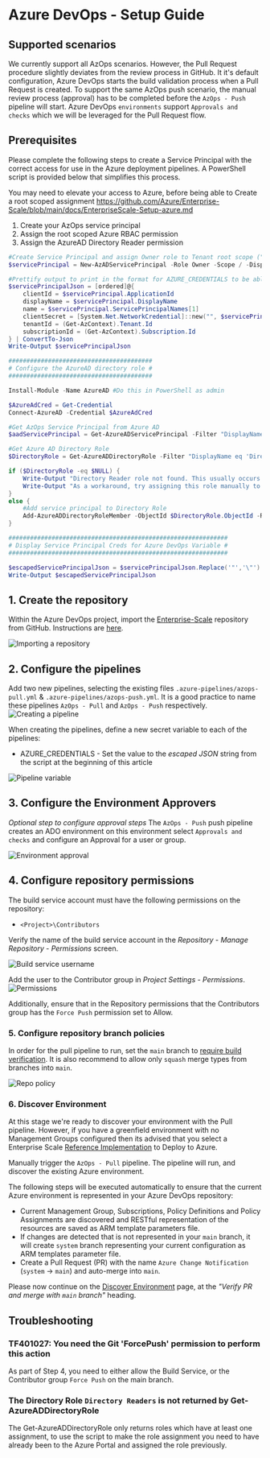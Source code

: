 # Azure DevOps - Setup Guide

## Supported scenarios

We currently support all AzOps scenarios. However, the Pull Request procedure slightly deviates from the review process in GitHub.
It it's default configuration, Azure DevOps starts the build validation process when a Pull Request is created. To support the same AzOps push scenario, the manual review process (approval) has to be completed before the `AzOps - Push` pipeline will start. 
Azure DevOps `environments` support `Approvals and checks` which we will be leveraged for the Pull Request flow.

## Prerequisites

Please complete the following steps to create a Service Principal with the correct access for use in the Azure deployment pipelines. A PowerShell script is provided below that simplifies this process.

You may need to elevate your access to Azure, before being able to Create a root scoped assignment https://github.com/Azure/Enterprise-Scale/blob/main/docs/EnterpriseScale-Setup-azure.md

1. Create your AzOps service principal
1. Assign the root scoped Azure RBAC permission
1. Assign the AzureAD Directory Reader permission

```powershell
#Create Service Principal and assign Owner role to Tenant root scope ("/")
$servicePrincipal = New-AzADServicePrincipal -Role Owner -Scope / -DisplayName AzOps

#Prettify output to print in the format for AZURE_CREDENTIALS to be able to copy in next step.
$servicePrincipalJson = [ordered]@{
    clientId = $servicePrincipal.ApplicationId
    displayName = $servicePrincipal.DisplayName
    name = $servicePrincipal.ServicePrincipalNames[1]
    clientSecret = [System.Net.NetworkCredential]::new("", $servicePrincipal.Secret).Password
    tenantId = (Get-AzContext).Tenant.Id
    subscriptionId = (Get-AzContext).Subscription.Id
} | ConvertTo-Json
Write-Output $servicePrincipalJson

########################################
# Configure the AzureAD directory role #
########################################

Install-Module -Name AzureAD #Do this in PowerShell as admin

$AzureAdCred = Get-Credential
Connect-AzureAD -Credential $AzureAdCred

#Get AzOps Service Principal from Azure AD
$aadServicePrincipal = Get-AzureADServicePrincipal -Filter "DisplayName eq 'AzOps'"

#Get Azure AD Directory Role
$DirectoryRole = Get-AzureADDirectoryRole -Filter "DisplayName eq 'Directory Readers'"

if ($DirectoryRole -eq $NULL) {
    Write-Output "Directory Reader role not found. This usually occurs when the role has not yet been used in your directory"
    Write-Output "As a workaround, try assigning this role manually to the AzOps App in the Azure portal"
}
else {
    #Add service principal to Directory Role
    Add-AzureADDirectoryRoleMember -ObjectId $DirectoryRole.ObjectId -RefObjectId $aadServicePrincipal.ObjectId
}

#############################################################
# Display Service Principal Creds for Azure DevOps Variable #
#############################################################

$escapedServicePrincipalJson = $servicePrincipalJson.Replace('"','\"')
Write-Output $escapedServicePrincipalJson
```

## 1. Create the repository

Within the Azure DevOps project, import the [Enterprise-Scale](https://github.com/Azure/Enterprise-Scale) repository from GitHub. Instructions are [here](https://docs.microsoft.com/azure/devops/repos/git/import-git-repository).

![Importing a repository](../media/ado-import-repo.png)

## 2. Configure the pipelines

Add two new pipelines, selecting the existing files `.azure-pipelines/azops-pull.yml` & `.azure-pipelines/azops-push.yml`. It is a good practice to name these pipelines `AzOps - Pull` and `AzOps - Push` respectively.
![Creating a pipeline](../media/ado-pipeline-create.png)

When creating the pipelines, define a new secret variable to each of the pipelines:

* AZURE_CREDENTIALS - Set the value to the *escaped JSON* string from the script at the beginning of this article

![Pipeline variable](../media/ado-pipeline-variable.png)

## 3. Configure the Environment Approvers

_Optional step to configure approval steps_
The `AzOps - Push` push pipeline creates an ADO environment on this environment select `Approvals and checks` and configure an Approval for a user or group.

![Environment approval](../media/ado-env-approval.png)

## 4. Configure repository permissions

The build service account  must have the following permissions on the repository:

* `<Project>\Contributors`

Verify the name of the build service account in the *Repository* - *Manage Repository* - *Permissions* screen.

![Build service username](../media/ado-repo-buildservice.png)

Add the user to the Contributor group in *Project Settings* - *Permissions*.
![Permissions](../media/ado-permissions-group.png)

Additionally, ensure that in the Repository permissions that the Contributors group has the `Force Push` permission set to Allow.  

### 5. Configure repository branch policies

In order for the pull pipeline to run, set the `main` branch to [require build verification](https://docs.microsoft.com/en-us/azure/devops/repos/git/branch-policies).
It is also recommend to allow only `squash` merge types from branches into `main`.

![Repo policy](../media/ado-repo-policy.png)

### 6. Discover Environment

At this stage we're ready to discover your environment with the Pull pipeline.  However, if you have a greenfield environment with no Management Groups configured then its advised that you select a Enterprise Scale [Reference Implementation](https://github.com/Azure/Enterprise-Scale/blob/main/docs/EnterpriseScale-Deploy-reference-implentations.md) to Deploy to Azure.

Manually trigger the `AzOps - Pull` pipeline. The pipeline will run, and discover the existing Azure environment.

The following steps will be executed automatically to ensure that the current Azure environment is represented in your Azure DevOps repository:

* Current Management Group, Subscriptions, Policy Definitions and Policy Assignments are discovered and RESTful representation of the resources are saved as ARM template parameters file.
* If changes are detected that is not represented in your `main` branch, it will create `system` branch representing your current configuration as ARM templates parameter file.
* Create a Pull Request (PR) with the name `Azure Change Notification` (`system`  -> `main`) and auto-merge into `main`.

Please now continue on the [Discover Environment](discover-environment.md#verify-pr-and-merge-with-main-branch) page, at the *"Verify PR and merge with `main` branch"* heading.

## Troubleshooting

### TF401027: You need the Git 'ForcePush' permission to perform this action

As part of Step 4, you need to either allow the Build Service, or the Contributor group `Force Push` on the main branch.

### The Directory Role `Directory Readers` is not returned by Get-AzureADDirectoryRole 

The Get-AzureADDirectoryRole only returns roles which have at least one assignment, to use the script to make the role assignment you need to have already been to the Azure Portal and assigned the role previously.
